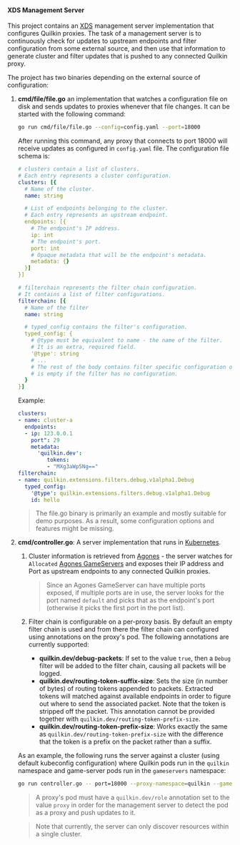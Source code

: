 #### XDS Management Server

This project contains an [XDS] management server implementation that configures
Quilkin proxies.
The task of a management server is to continuously check for updates to
upstream endpoints and filter configuration from some external source, and then use
that information to generate cluster and filter updates that is pushed to any connected
Quilkin proxy.

The project has two binaries depending on the external source of configuration:

1. **cmd/file/file.go** an implementation that watches a configuration file on disk and
   sends updates to proxies whenever that file changes.
   It can be started with the following command:
   ```sh
   go run cmd/file/file.go --config=config.yaml --port=18000
   ```
   After running this command, any proxy that connects to port 18000 will receive updates as
   configured in `config.yaml` file.
   The configuration file schema is:
   ```yaml
   # clusters contain a list of clusters.
   # Each entry represents a cluster configuration.
   clusters: [{
     # Name of the cluster.
     name: string

     # List of endpoints belonging to the cluster.
     # Each entry represents an upstream endpoint.
     endpoints: [{
       # The endpoint's IP address.
       ip: int
       # The endpoint's port.
       port: int
       # Opaque metadata that will be the endpoint's metadata.
       metadata: {}
     }]
   }]

   # filterchain represents the filter chain configuration.
   # It contains a list of filter configurations.
   filterchain: [{
     # Name of the filter
     name: string

     # typed_config contains the filter's configuration.
     typed_config: {
       # @type must be equivalent to name - the name of the filter.
       # It is an extra, required field.
       '@type': string
       # ...
       # The rest of the body contains filter specific configuration or
       # is empty if the filter has no configuration.
     }
   }]
   ```
   Example:
   ```yaml
   clusters:
   - name: cluster-a
     endpoints:
     - ip: 123.0.0.1
       port": 29
       metadata:
         'quilkin.dev':
            tokens:
            - "MXg3aWp5Ng=="
   filterchain:
   - name: quilkin.extensions.filters.debug.v1alpha1.Debug
     typed_config:
       '@type': quilkin.extensions.filters.debug.v1alpha1.Debug
       id: hello
   ```

   > The file.go binary is primarily an example and mostly suitable for demo purposes.
   > As a result, some configuration options and features might be missing.

1. **cmd/controller.go**: A server implementation that runs in [Kubernetes].
   
   1. Cluster information is retrieved from [Agones] - the server watches for `Allocated`
      [Agones GameServers] and exposes their IP address and Port as upstream endpoints to
      any connected Quilkin proxies.

      > Since an Agones GameServer can have multiple ports exposed, if multiple ports are in
      > use, the server looks for the port named `default` and picks that as the endpoint's
      > port (otherwise it picks the first port in the port list).

   1. Filter chain is configurable on a per-proxy basis. By default an empty filter chain is
      used and from there the filter chain can configured using annotations on the proxy's pod.
      The following annotations are currently supported:
      - **quilkin.dev/debug-packets**: If set to the value `true`, then a `Debug` filter will be
        added to the filter chain, causing all packets will be logged.
      - **quilkin.dev/routing-token-suffix-size**: Sets the size (in number of bytes) of routing tokens appended to
        packets. Extracted tokens will matched against available endpoints in order to figure out
        where to send the associated packet.
        Note that the token is stripped off the packet. This annotation cannot be provided together with
        `quilkin.dev/routing-token-prefix-size`.
      - **quilkin.dev/routing-token-prefix-size**: Works exactly the same as `quilkin.dev/routing-token-prefix-size`
        with the difference that the token is a prefix on the packet rather than a suffix.
   
   As an example, the following runs the server against a cluster (using default kubeconfig configuration) where Quilkin pods run in the `quilkin` namespace and game-server pods run in the `gameservers` namespace:

   ```sh
   go run controller.go -- port=18000 --proxy-namespace=quilkin --game-server-namespace=gameservers
   ```

   > A proxy's pod must have a `quilkin.dev/role` annotation set to the value `proxy` in order
     for the management server to detect the pod as a proxy and push updates to it.

   > Note that currently, the server can only discover resources within a single cluster.


[XDS]: https://www.envoyproxy.io/docs/envoy/latest/api-docs/xds_protocol
[Kubernetes]: https://kubernetes.io/
[Agones]: https://agones.dev/
[Agones GameServers]: https://agones.dev/site/docs/getting-started/create-gameserver/
